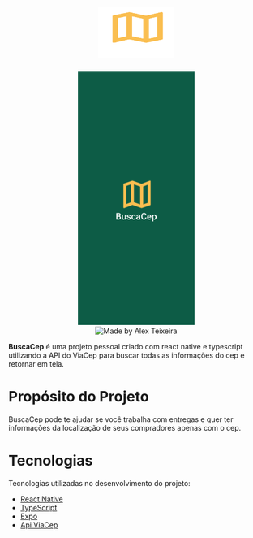 <h1 align="center">
    <img alt="Logo BuscaCep" src="./assets/icons/logo.svg" width="150" height="100" />
</h1>

<p align="center">
    <img src="./assets/icons/splash.svg" height="500"/> <br>
     <img alt="Made by Alex Teixeira" src="https://img.shields.io/badge/made%20by- Alex Teixeira-%15C3D6?style=flat-square&color=0d5c46&labelColor=000">
</p>

**BuscaCep** é uma projeto pessoal criado com react native e typescript utilizando a API do ViaCep para buscar todas as informações do cep e retornar em tela.

# Propósito do Projeto

BuscaCep pode te ajudar se você trabalha com entregas e quer ter informações da localização de seus compradores apenas com o cep.


# Tecnologias

Tecnologias utilizadas no desenvolvimento do projeto:

- [React Native](https://reactnative.dev/)
- [TypeScript](https://www.typescriptlang.org/)
- [Expo](https://expo.io/)
- [Api ViaCep](https://viacep.com.br)

